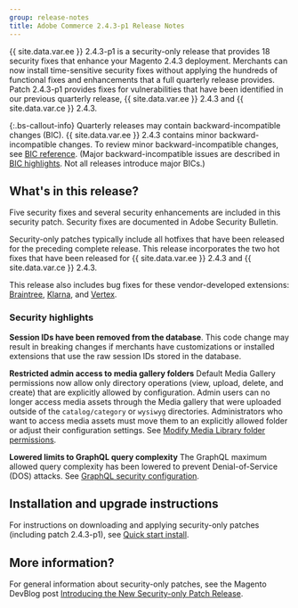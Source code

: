 ```yaml
---
group: release-notes
title: Adobe Commerce 2.4.3-p1 Release Notes
---
```


{{ site.data.var.ee }} 2.4.3-p1 is a security-only release that provides 18 security fixes that enhance your Magento 2.4.3 deployment. Merchants can now install time-sensitive security fixes without applying the hundreds of functional fixes and enhancements that a full quarterly release provides. Patch 2.4.3-p1 provides fixes for vulnerabilities that have been identified in our previous quarterly release, {{ site.data.var.ee }} 2.4.3 and {{ site.data.var.ce }} 2.4.3.

{:.bs-callout-info}
Quarterly releases may contain backward-incompatible changes (BIC). {{ site.data.var.ee }} 2.4.3 contains minor backward-incompatible changes. To review minor backward-incompatible changes, see [BIC reference]({{page.baseurl}}/release-notes/backward-incompatible-changes/reference.html). (Major backward-incompatible issues are described in [BIC highlights]({{page.baseurl}}/release-notes/backward-incompatible-changes/index.html). Not all releases introduce major BICs.)
## What's in this release?

Five security fixes and several security enhancements are included in this security patch. Security fixes are documented in Adobe Security Bulletin.

Security-only patches typically include all hotfixes that have been released for the preceding complete release. This release incorporates the two hot fixes that have been released for {{ site.data.var.ee }} 2.4.3 and {{ site.data.var.ce }} 2.4.3.

This release also includes bug fixes for these vendor-developed extensions: [Braintree](https://docs.magento.com/user-guide/payment/braintree.html), [Klarna](https://docs.magento.com/user-guide/payment/klarna.html#changes-in-the-latest-release), and [Vertex](https://docs.magento.com/user-guide/tax/vertex.html#changes-in-the-latest-release).

### Security highlights

**Session IDs have been removed from the database**.  This code change may result in breaking changes if merchants have customizations or installed extensions that use the raw session IDs stored in the database. <!--- MC-40976-->

**Restricted admin access to media gallery folders** Default Media Gallery permissions now allow only directory operations (view, upload, delete, and create) that are explicitly allowed by configuration. Admin users can no longer access media assets through the Media gallery that were uploaded outside of the `catalog/category` or `wysiwyg` directories. Administrators who want to access media assets must move them to an explicitly allowed folder or adjust their configuration settings. See [Modify Media Library folder permissions]({{page.baseurl}}/ext-best-practices/tutorials/modify-image-library-permissions/). <!--- B2B-1897-->

**Lowered limits to GraphQL query complexity** The GraphQL maximum allowed query complexity has been lowered to prevent Denial-of-Service (DOS) attacks. See [GraphQL security configuration]({{page.baseurl}}/graphql/security-configuration.html). <!--- PWA-1700-->

## Installation and upgrade instructions

For instructions on downloading and applying security-only patches (including patch 2.4.3-p1), see [Quick start install]({{site.baseurl}}/guides/v2.4/install-gde/composer.html).

## More information?

For general information about security-only patches, see the Magento DevBlog post [Introducing the New Security-only Patch Release](https://community.magento.com/t5/Magento-DevBlog/Introducing-the-New-Security-only-Patch-Release/ba-p/141287).
